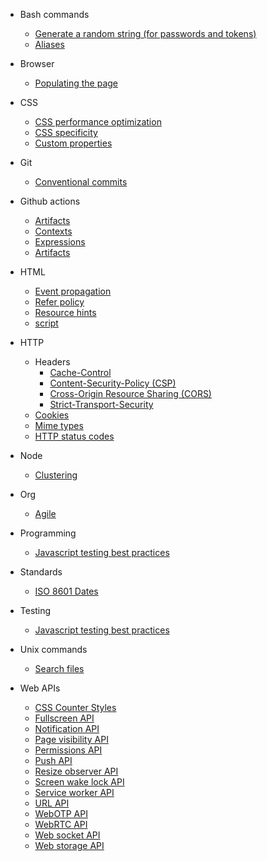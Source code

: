 - Bash commands  
  - [Generate a random string (for passwords and tokens)](https://hasanjoldic.github.io/notes/bash-commands/generate-random-string)
  - [Aliases](https://hasanjoldic.github.io/notes/bash-commands/aliases)

- Browser  
  - [Populating the page](https://hasanjoldic.github.io/notes/browser/populating-the-page)

- CSS  
  - [CSS performance optimization](https://hasanjoldic.github.io/notes/css/css-performance-optimization)
  - [CSS specificity](https://hasanjoldic.github.io/notes/css/css-specificity)
  - [Custom properties](https://hasanjoldic.github.io/notes/css/custom-properties)

- Git  
  - [Conventional commits](https://hasanjoldic.github.io/notes/git/conventional-commits)

- Github actions
  - [Artifacts](https://hasanjoldic.github.io/notes/github-actions/artifacts)
  - [Contexts](https://hasanjoldic.github.io/notes/github-actions/contexts)
  - [Expressions](https://hasanjoldic.github.io/notes/github-actions/expressions)
  - [Artifacts](https://hasanjoldic.github.io/notes/github-actions/variables)

- HTML  
  - [Event propagation](https://hasanjoldic.github.io/notes/html/event-propagation)
  - [Refer policy](https://hasanjoldic.github.io/notes/html/refer-policy)
  - [Resource hints](https://hasanjoldic.github.io/notes/html/resource-hints)
  - [script](https://hasanjoldic.github.io/notes/html/script)

- HTTP
  - Headers
    - [Cache-Control](https://hasanjoldic.github.io/notes/http/headers/cache-control)
    - [Content-Security-Policy (CSP)](https://hasanjoldic.github.io/notes/http/headers/content-security-policy)
    - [Cross-Origin Resource Sharing (CORS)](https://hasanjoldic.github.io/notes/http/headers/cross-origin-resource-sharing)
    - [Strict-Transport-Security](https://hasanjoldic.github.io/notes/http/headers/strict-transport-security)
  - [Cookies](https://hasanjoldic.github.io/notes/http/cookies)
  - [Mime types](https://hasanjoldic.github.io/notes/http/mime-types)
  - [HTTP status codes](https://hasanjoldic.github.io/notes/http/status-codes)

- Node
  - [Clustering](https://hasanjoldic.github.io/notes/http/node/clustering)

- Org
  - [Agile](https://hasanjoldic.github.io/notes/org/agile)

- Programming
  - [Javascript testing best practices](https://hasanjoldic.github.io/notes/programming/solid)

- Standards  
  - [ISO 8601 Dates](https://hasanjoldic.github.io/notes/dates/iso8601)

- Testing
  - [Javascript testing best practices](https://hasanjoldic.github.io/notes/testing/best-practices)

- Unix commands
  - [Search files](https://hasanjoldic.github.io/notes/unix/search-files)

- Web APIs
  - [CSS Counter Styles](https://hasanjoldic.github.io/notes/web-apis/css-counter-styles)
  - [Fullscreen API](https://hasanjoldic.github.io/notes/web-apis/fullscreen)
  - [Notification API](https://hasanjoldic.github.io/notes/web-apis/notifications)
  - [Page visibility API](https://hasanjoldic.github.io/notes/web-apis/page-visibility)
  - [Permissions API](https://hasanjoldic.github.io/notes/web-apis/permissions)
  - [Push API](https://hasanjoldic.github.io/notes/web-apis/push)
  - [Resize observer API](https://hasanjoldic.github.io/notes/web-apis/resize-observer)
  - [Screen wake lock API](https://hasanjoldic.github.io/notes/web-apis/screen-wake-lock)
  - [Service worker API](https://hasanjoldic.github.io/notes/web-apis/service-workers)
  - [URL API](https://hasanjoldic.github.io/notes/web-apis/url)
  - [WebOTP API](https://hasanjoldic.github.io/notes/web-apis/web-otp)
  - [WebRTC API](https://hasanjoldic.github.io/notes/web-apis/web-rtc)
  - [Web socket API](https://hasanjoldic.github.io/notes/web-apis/web-sockets)
  - [Web storage API](https://hasanjoldic.github.io/notes/web-apis/web-storage)
